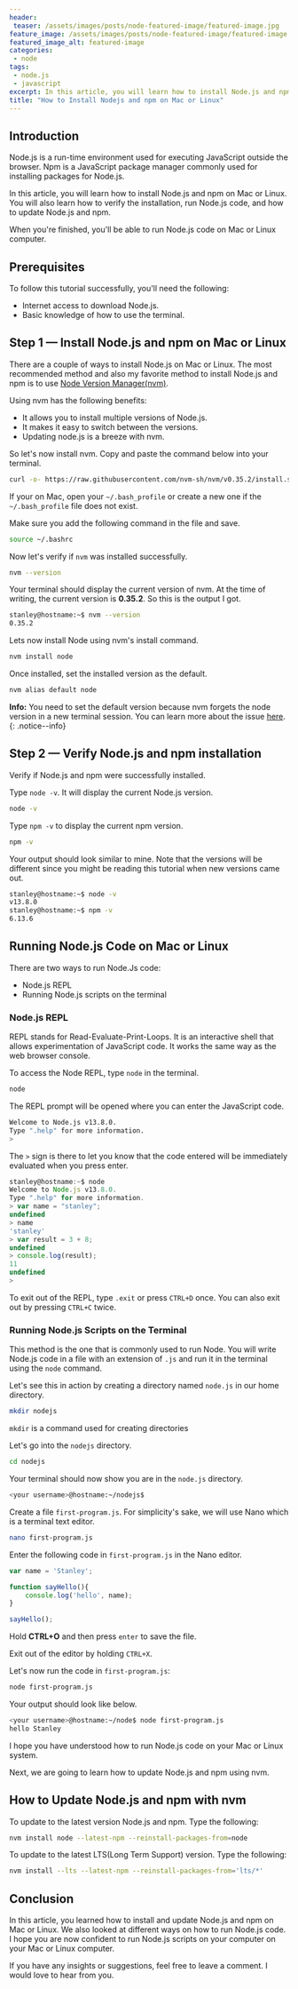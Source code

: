 ```yaml
---
header:
 teaser: /assets/images/posts/node-featured-image/featured-image.jpg
feature_image: /assets/images/posts/node-featured-image/featured-image.jpg
featured_image_alt: featured-image
categories:
 - node
tags:
 - node.js
 - javascript
excerpt: In this article, you will learn how to install Node.js and npm on Mac or Linux. You will also learn how to verify the installation, run Node.js code, and how to update Node.js and npm.
title: "How to Install Nodejs and npm on Mac or Linux"
---
```


## Introduction
Node.js is a run-time environment used for executing JavaScript outside the browser. Npm is a JavaScript package manager commonly used for installing packages for Node.js.

In this article, you will learn how to install Node.js and npm on Mac or Linux. You will also learn how to verify the installation, run Node.js code, and how to update Node.js and npm.

When you're finished, you'll be able to run Node.js code on  Mac or Linux computer.



## Prerequisites

To follow this tutorial successfully, you'll need the following:

- Internet access to download Node.js.
- Basic knowledge of how to use the terminal.

## Step 1 — Install Node.js and npm on Mac or Linux
There are a couple of ways to install Node.js on Mac or Linux. The most recommended method and also my favorite method to install Node.js and npm is to use [Node Version Manager(nvm)](https://github.com/creationix/nvm).

Using nvm has the following benefits:
- It allows you to install multiple versions of Node.js.
- It makes it easy to switch between the versions.
- Updating node.js is a breeze with nvm.


So let's now install nvm. Copy and paste the command below into your terminal.

```bash
curl -o- https://raw.githubusercontent.com/nvm-sh/nvm/v0.35.2/install.sh | bash

```

If your on Mac, open your `~/.bash_profile` or create a new one if the `~/.bash_profile` file does not exist.

Make sure you add the following command in the file and save. 

```bash
source ~/.bashrc
``` 

Now let's verify if `nvm` was installed successfully.

```bash
nvm --version
```
Your terminal should display the current version of nvm. At the time of writing, the current version is **0.35.2**.  So this is the output I got.

```bash
stanley@hostname:~$ nvm --version
0.35.2
```

Lets now install Node using nvm's install command.

```bash
nvm install node
```

Once installed, set the installed version as the default.

```bash
nvm alias default node
```

**Info:** You need to set the default version because nvm forgets the node version in a new terminal session. You can learn more about the issue [here](https://stackoverflow.com/questions/24585261/nvm-keeps-forgetting-node-in-new-terminal-session).
{: .notice--info}


##  Step 2 — Verify Node.js and npm installation
Verify if Node.js and npm were successfully installed.

Type `node -v`. It will display the current Node.js version.

```bash
node -v
```

Type `npm -v` to display the current npm version.
```bash
npm -v
```

Your output should look similar to mine. Note that the versions will be different since you might be reading this tutorial when new versions came out.
```bash
stanley@hostname:~$ node -v
v13.8.0
stanley@hostname:~$ npm -v
6.13.6
```

## Running Node.js Code on Mac or Linux
There are two ways to run Node.Js code:
- Node.js REPL  
- Running Node.js scripts on the terminal

### Node.js REPL
REPL stands for Read-Evaluate-Print-Loops. It is an interactive shell that allows experimentation of JavaScript code. It works the same way as the web browser console.

To access the  Node REPL, type `node` in the terminal.

```bash
node
````

The  REPL prompt will be opened where you can enter the JavaScript code. 

```bash
Welcome to Node.js v13.8.0.
Type ".help" for more information.
> 
```

The `>` sign is there to let you know that the code entered will be immediately evaluated when you press enter.

```javascript
stanley@hostname:~$ node 
Welcome to Node.js v13.8.0.
Type ".help" for more information.
> var name = "stanley";
undefined
> name
'stanley'
> var result = 3 + 8;
undefined
> console.log(result);
11
undefined
> 
```
To exit out of the REPL, type `.exit` or press `CTRL+D` once. You can also exit out by pressing `CTRL+C` twice.

### Running Node.js Scripts on the Terminal

This method is the one that is commonly used to run Node. You will write Node.js code in a file with an extension of `.js` and run it in the terminal using the `node` command.

Let's see this in action by creating a directory named `node.js` in our home directory.

```bash
mkdir nodejs
```

`mkdir` is a command used for creating directories

Let's go into the `nodejs` directory.

```bash
cd nodejs
```

Your terminal should now show you are in the `node.js` directory.

```bash
<your username>@hostname:~/nodejs$ 
```

Create a file `first-program.js`. For simplicity's sake, we will use Nano which is a terminal text editor.
```bash
nano first-program.js
```
Enter the following code in `first-program.js` in the Nano editor.

```javascript
var name = 'Stanley';

function sayHello(){
    console.log('hello', name);
}

sayHello();
```

Hold **CTRL+O** and then press `enter` to save the file.

Exit out of the editor by holding `CTRL+X`.

Let's now run the code in `first-program.js`:

```bash
node first-program.js
```

Your output should look like below.
```bash
<your username>@hostname:~/node$ node first-program.js 
hello Stanley
```
I hope you have understood how to run Node.js code on your Mac or Linux system.

Next, we are going to learn how to update Node.js and npm using nvm.

## How to Update Node.js and npm with nvm
To update to the latest version Node.js and npm. Type the following:

```bash
nvm install node --latest-npm --reinstall-packages-from=node
```

To update to the latest LTS(Long Term Support)  version. Type the following:

```bash
nvm install --lts --latest-npm --reinstall-packages-from='lts/*'
```

## Conclusion

In this article, you learned how to install and update Node.js and npm on Mac or Linux.  We also looked at different ways on how to run Node.js code. I hope you are now confident to run Node.js scripts on your computer on your Mac or Linux computer.

If you have any insights or suggestions, feel free to leave a comment. I would love to hear from you.


